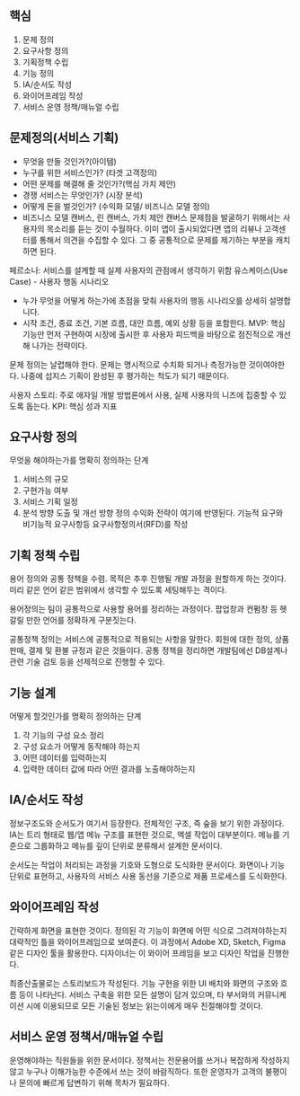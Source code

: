
## 핵심
1. 문제 정의
2. 요구사항 정의
3. 기획정책 수립
4. 기능 정의
5. IA/순서도 작성
6. 와이어프레임 작성
7. 서비스 운영 정책/매뉴얼 수립

## 문제정의(서비스 기획)
- 무엇을 만들 것인가?(아이템)
- 누구를 위한 서비스인가? (타겟 고객정의)
- 어떤 문제를 해결해 줄 것인가?(핵심 가치 제안)
- 경쟁 서비스는 무엇인가? (시장 분석)
- 어떻게 돈을 벌것인가? (수익화 모델/ 비즈니스 모델 정의)
- 비즈니스 모델 캔버스, 린 캔버스, 가치 제안 캔버스
문제점을 발굴하기 위해서는 사용자의 목소리를 듣는 것이 수월하다. 이미 앱이 출시되었다면 앱의 리뷰나 고객센터를 통해서 의견을 수집할 수 있다. 그 중 공통적으로 문제를 제기하는 부분을 캐치하면 된다.

페르소나: 서비스를 설계할 때 실제 사용자의 관점에서 생각하기 위함
유스케이스(Use Case) - 사용자 행동 시나리오
- 누가 무엇을 어떻게 하는가에 초점을 맞춰 사용자의 행동 시나리오를 상세히 설명합니다.
- 시작 조건, 종료 조건, 기본 흐름, 대안 흐름, 예외 상황 등을 포함한다.
MVP: 핵심 기능만 먼저 구현하여 시장에 출시한 후 사용자 피드백을 바탕으로 점진적으로 개선해 나가는 전략이다.

문제 정의는 날렵해야 한다. 문제는 명시적으로 수치화 되거나 측정가능한 것이여야한다. 나중에 섭지스 기획이 완성된 후 평가하는 척도가 되기 때문이다.

사용자 스토리: 주로 애자일 개발 방법론에서 사용, 실제 사용자의 니즈에 집중할 수 있도록 돕는다.
KPI: 핵심 성과 지표

## 요구사항 정의
무엇을 해야하는가를 명확히 정의하는 단계
1. 서비스의 규모
2. 구현가능 여부
3. 서비스 기획 일정
4. 분석 방향 도출 및 개선 방향 정의
수익화 전략이 여기에 반영된다. 기능적 요구와 비기능적 요구사항등
요구사항정의서(RFD)를 작성

## 기획 정책 수립
용어 정의와 공통 정책을 수렴. 목적은 추후 진행될 개발 과정을 원할하게 하는 것이다. 미리 같은 언어 같은 범위에서 생각할 수 있도록 세팅해두는 격이다.

용어정의는 팀이 공통적으로 사용할 용어를 정리하는 과정이다. 팝업창과 컨펌창 등 헷갈릴 만한 언어를 정확하게 구분짓는다.

공통정책 정의는 서비스에 공통적으로 적용되는 사항을 말한다. 회원에 대한 정의, 상품 판매, 결제 및 환불 규정과 같은 것들이다. 공통 정책을 정리하면 개발팀에선 DB설계나 관련 기술 검토 등을 선제적으로 진행할 수 있다.

## 기능 설계
어떻게 할것인가를 명확히 정의하는 단계
1. 각 기능의 구성 요소 정리
2. 구성 요소가 어떻게 동작해야 하는지
3. 어떤 데이터를 입력하는지
4. 입력한 데이터 값에 따라 어떤 결과를 노출해야하는지

## IA/순서도 작성
정보구조도와 순서도가 여기서 등장한다. 전체적인 구조, 즉 숲을 보기 위한 과정이다.
IA는 트리 형태로 웹/앱 메뉴 구조를 표현한 것으로, 엑셀 작업이 대부분이다.
메뉴를 기준으로 그룹화하고 메뉴를 깊이 단위로 분류해서 설계한 문서이다.

순서도는 작업이 처리되는 과정을 기호와 도형으로 도식화한 문서이다.
화면이나 기능 단위로 표현하고, 사용자의 서비스 사용 동선을 기준으로 제품 프로세스를 도식화한다.

## 와이어프레임 작성
간략하게 화면을 표현한 것이다.
정의된 각 기능이 화면에 어떤 식으로 그려져야하는지 대략적인 틀을 와이어프레임으로 보여준다.
이 과정에서 Adobe XD, Sketch, Figma같은 디자인 툴을 활용한다. 디자이너는 이 와이어 프레임을 보고 디자인 작업을 진행한다.

최종산출물로는 스토리보드가 작성된다. 기능 구현을 위한 UI 배치와 화면의 구조와 흐름 등이 나타난다.
서비스 구축을 위한 모든 설명이 담겨 있으며, 타 부서와의 커뮤니케이션 시에 이용되므로 모든 기술된 정보는 읽는이에게 매우 친절해야할 것이다.

## 서비스 운영 정책서/매뉴얼 수립
운영해야하는 직원들을 위한 문서이다. 정책서는 전문용어를 쓰거나 복잡하게 작성하지 않고 누구나 이해가능한 수준에서 쓰는 것이 바람직하다. 또한 운영자가 고객의 불평이나 문의에 빠르게 답변하기 위해 목차가 필요하다.